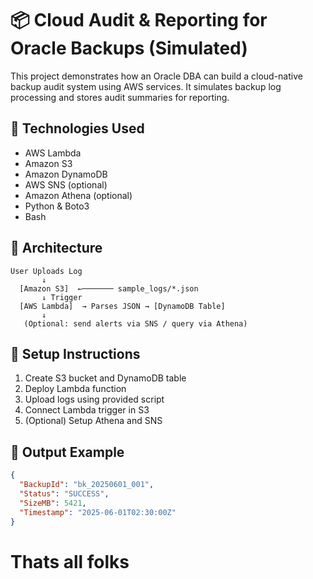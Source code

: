 # 📦 Cloud Audit & Reporting for Oracle Backups (Simulated)

This project demonstrates how an Oracle DBA can build a cloud-native backup audit system using AWS services. It simulates backup log processing and stores audit summaries for reporting.

## 🔧 Technologies Used
- AWS Lambda
- Amazon S3
- Amazon DynamoDB
- AWS SNS (optional)
- Amazon Athena (optional)
- Python & Boto3
- Bash

## 🧱 Architecture
```
User Uploads Log
       ↓
  [Amazon S3]  ←─────── sample_logs/*.json
       ↓ Trigger
  [AWS Lambda]  → Parses JSON → [DynamoDB Table]
       ↓
   (Optional: send alerts via SNS / query via Athena)
```

## 🚀 Setup Instructions

1. Create S3 bucket and DynamoDB table
2. Deploy Lambda function
3. Upload logs using provided script
4. Connect Lambda trigger in S3
5. (Optional) Setup Athena and SNS

## 📁 Output Example
```json
{
  "BackupId": "bk_20250601_001",
  "Status": "SUCCESS",
  "SizeMB": 5421,
  "Timestamp": "2025-06-01T02:30:00Z"
}
```
# Thats all folks